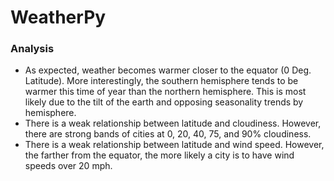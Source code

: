 # WeatherPy
### Analysis

+ As expected, weather becomes warmer closer to the equator (0 Deg. Latitude). More interestingly, the southern hemisphere tends to be warmer this time of year than the northern hemisphere. This is most likely due to the tilt of the earth and opposing seasonality trends by hemisphere.
+ There is a weak relationship between latitude and cloudiness. However, there are strong bands of cities at 0, 20, 40, 75, and 90% cloudiness.
+ There is a weak relationship between latitude and wind speed. However, the farther from the equator, the more likely a city is to have wind speeds over 20 mph.
